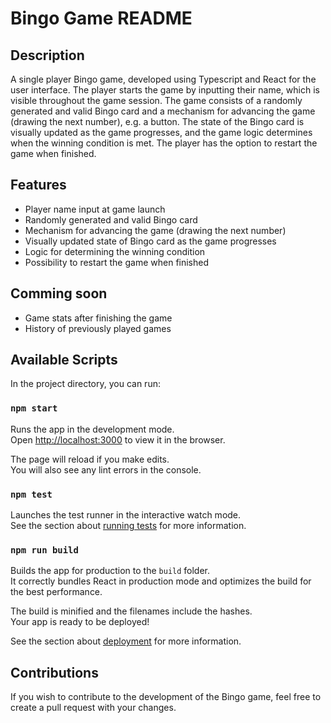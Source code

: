 # Bingo Game README

## Description

A single player Bingo game, developed using Typescript and React for the user interface. The player starts the game by inputting their name, which is visible throughout the game session. The game consists of a randomly generated and valid Bingo card and a mechanism for advancing the game (drawing the next number), e.g. a button. The state of the Bingo card is visually updated as the game progresses, and the game logic determines when the winning condition is met. The player has the option to restart the game when finished.

## Features

* Player name input at game launch
* Randomly generated and valid Bingo card
* Mechanism for advancing the game (drawing the next number)
* Visually updated state of Bingo card as the game progresses
* Logic for determining the winning condition
* Possibility to restart the game when finished

## Comming soon

* Game stats after finishing the game
* History of previously played games

## Available Scripts

In the project directory, you can run:

### `npm start`

Runs the app in the development mode.\
Open [http://localhost:3000](http://localhost:3000) to view it in the browser.

The page will reload if you make edits.\
You will also see any lint errors in the console.

### `npm test`

Launches the test runner in the interactive watch mode.\
See the section about [running tests](https://facebook.github.io/create-react-app/docs/running-tests) for more information.

### `npm run build`

Builds the app for production to the `build` folder.\
It correctly bundles React in production mode and optimizes the build for the best performance.

The build is minified and the filenames include the hashes.\
Your app is ready to be deployed!

See the section about [deployment](https://facebook.github.io/create-react-app/docs/deployment) for more information.

## Contributions

If you wish to contribute to the development of the Bingo game, feel free to create a pull request with your changes.

